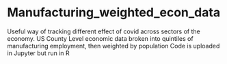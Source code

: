 # Manufacturing_weighted_econ_data
Useful way of tracking different effect of covid across sectors of the economy.
US County Level economic data broken into quintiles of manufacturing employment, then weighted by population
Code is uploaded in Jupyter but run in R
